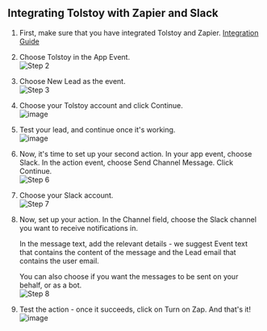 ## Integrating Tolstoy with Zapier and Slack

1. First, make sure that you have integrated Tolstoy and Zapier. [Integration Guide](https://help.gotolstoy.com/en/articles/5177395-zapier-integration)

2. Choose Tolstoy in the App Event.  
   ![Step 2](https://downloads.intercomcdn.com/i/o/401455389/b265d8f052549472f992b286/image.png)

3. Choose New Lead as the event.  
   ![Step 3](https://downloads.intercomcdn.com/i/o/416939330/b406f2d52b67eaa0adbf449c/image.png)

4. Choose your Tolstoy account and click Continue.  
   ![image](https://github.com/user-attachments/assets/1db48c63-ab0e-4921-887e-8196053cfba6)

5. Test your lead, and continue once it's working.  
   ![image](https://github.com/user-attachments/assets/e3198e0f-61d0-4981-aee4-20caf73b4583)

6. Now, it's time to set up your second action. In your app event, choose Slack. In the action event, choose Send Channel Message. Click Continue.  
   ![Step 6](https://downloads.intercomcdn.com/i/o/469139777/7266f109cd5ccd9cb3aadb4e/image.png)

7. Choose your Slack account.  
   ![Step 7](https://downloads.intercomcdn.com/i/o/469140113/659eef747948c7a05c35c442/image.png)

8. Now, set up your action. In the Channel field, choose the Slack channel you want to receive notifications in. 

   In the message text, add the relevant details - we suggest Event text that contains the content of the message and the Lead email that contains the user email. 

   You can also choose if you want the messages to be sent on your behalf, or as a bot.  
   ![Step 8](https://downloads.intercomcdn.com/i/o/469181744/607b86404bcc7dc420b13dc1/image.png)

9. Test the action - once it succeeds, click on Turn on Zap. And that's it!  
   ![image](https://github.com/user-attachments/assets/b448c46c-df0c-435b-8a67-6ee656154410)
